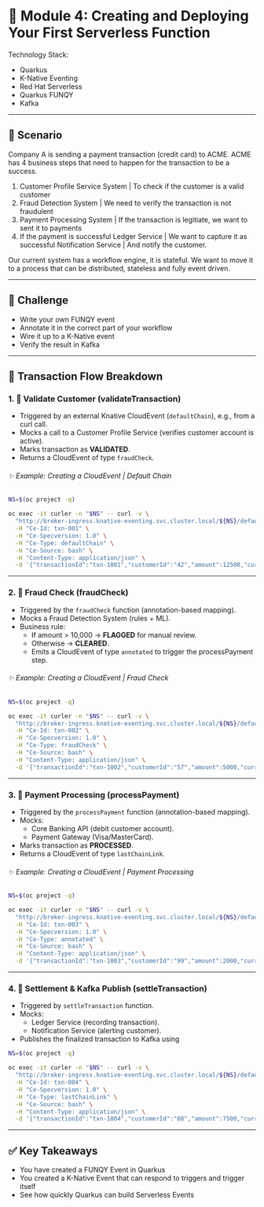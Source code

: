 # 🚀 Module 4: Creating and Deploying Your First Serverless Function

Technology Stack: 

- Quarkus
- K-Native Eventing
- Red Hat Serverless
- Quarkus FUNQY
- Kafka

---

## 🎯 **Scenario**

Company A is sending a payment transaction (credit card) to ACME. ACME has 4 business steps that need to happen for the transaction to be a success.

1. Customer Profile Service System  |   To check if the customer is a valid customer
2. Fraud Detection System           |   We need to verify the transaction is not fraudulent
3. Payment Processing System        |   If the transaction is legitiate, we want to sent it to payments
4. If the payment is successful 
      Ledger Service                |   We want to capture it as successful
      Notification Service          |   And notify the customer.

Our current system has a workflow engine, it is stateful. We want to move it to a process that can be distributed, stateless and fully event driven. 

---

## 🧩 **Challenge**

- Write your own FUNQY event
- Annotate it in the correct part of your workflow
- Wire it up to a K-Native event
- Verify the result in Kafka

---

## 🔄 Transaction Flow Breakdown

### **1. 🔹 Validate Customer** (validateTransaction)
- Triggered by an external Knative CloudEvent (`defaultChain`), e.g., from a curl call.
- Mocks a call to a Customer Profile Service (verifies customer account is active).
- Marks transaction as **VALIDATED**.
- Returns a CloudEvent of type `fraudCheck`.

###### ✨ Example: Creating a CloudEvent | Default Chain

```bash
NS=$(oc project -q)

oc exec -it curler -n "$NS" -- curl -v \
  "http://broker-ingress.knative-eventing.svc.cluster.local/${NS}/default" \
  -H "Ce-Id: txn-001" \
  -H "Ce-Specversion: 1.0" \
  -H "Ce-Type: defaultChain" \
  -H "Ce-Source: bash" \
  -H "Content-Type: application/json" \
  -d '{"transactionId":"txn-1001","customerId":"42","amount":12500,"currency":"JPY"}'
```

---

### **2. 🔸 Fraud Check (fraudCheck)**
- Triggered by the `fraudCheck` function (annotation-based mapping).
- Mocks a Fraud Detection System (rules + ML).
- Business rule:
  - If amount > 10,000 → **FLAGGED** for manual review.
  - Otherwise → **CLEARED**.
  - Emits a CloudEvent of type `annotated` to trigger the processPayment step.

###### ✨ Example: Creating a CloudEvent | Fraud Check

```bash
NS=$(oc project -q)

oc exec -it curler -n "$NS" -- curl -v \
  "http://broker-ingress.knative-eventing.svc.cluster.local/${NS}/default" \
  -H "Ce-Id: txn-002" \
  -H "Ce-Specversion: 1.0" \
  -H "Ce-Type: fraudCheck" \
  -H "Ce-Source: bash" \
  -H "Content-Type: application/json" \
  -d '{"transactionId":"txn-1002","customerId":"57","amount":5000,"currency":"USD"}'
```

---

### **3. 🔹 Payment Processing (processPayment)**
- Triggered by the `processPayment` function (annotation-based mapping).
- Mocks:
  - Core Banking API (debit customer account).
  - Payment Gateway (Visa/MasterCard).
- Marks transaction as **PROCESSED**.
- Returns a CloudEvent of type `lastChainLink`.

###### ✨ Example: Creating a CloudEvent | Payment Processing

```bash
NS=$(oc project -q)

oc exec -it curler -n "$NS" -- curl -v \
  "http://broker-ingress.knative-eventing.svc.cluster.local/${NS}/default" \
  -H "Ce-Id: txn-003" \
  -H "Ce-Specversion: 1.0" \
  -H "Ce-Type: annotated" \
  -H "Ce-Source: bash" \
  -H "Content-Type: application/json" \
  -d '{"transactionId":"txn-1003","customerId":"99","amount":2000,"currency":"EUR"}'
```

---

### **4. 🔸 Settlement & Kafka Publish** (settleTransaction)
- Triggered by `settleTransaction` function.
- Mocks:
  - Ledger Service (recording transaction).
  - Notification Service (alerting customer).
- Publishes the finalized transaction to Kafka using

```bash
NS=$(oc project -q)

oc exec -it curler -n "$NS" -- curl -v \
  "http://broker-ingress.knative-eventing.svc.cluster.local/${NS}/default" \
  -H "Ce-Id: txn-004" \
  -H "Ce-Specversion: 1.0" \
  -H "Ce-Type: lastChainLink" \
  -H "Ce-Source: bash" \
  -H "Content-Type: application/json" \
  -d '{"transactionId":"txn-1004","customerId":"88","amount":7500,"currency":"GBP","status":"PROCESSED","message":"Payment successfully processed"}'
```

---

## ✅ Key Takeaways

- You have created a FUNQY Event in Quarkus
- You created a K-Native Event that can respond to triggers and trigger itself
- See how quickly Quarkus can build Serverless Events
